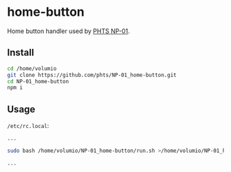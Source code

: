 # home-button

Home button handler used by [PHTS NP-01].

## Install

```sh
cd /home/volumio
git clone https://github.com/phts/NP-01_home-button.git
cd NP-01_home-button
npm i
```

## Usage

`/etc/rc.local`:

```sh
...

sudo bash /home/volumio/NP-01_home-button/run.sh >/home/volumio/NP-01_home-button/rc.log 2>&1 &

...
```

[PHTS NP-01]: https://tsaryk.com/NP-01
